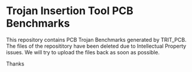 # Trojan Insertion Tool PCB Benchmarks
This repository contains PCB Trojan Benchmarks generated by TRIT_PCB.
The files of the reposititory have been deleted due to Intellectual Property issues. We will try to upload the files back as soon as possible.

Thanks


